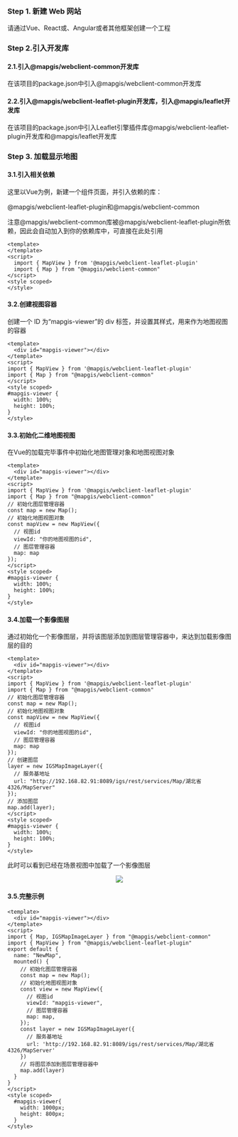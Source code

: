 ### Step 1. 新建 Web 网站

请通过Vue、React或、Angular或者其他框架创建一个工程

### Step 2.引入开发库

#### 2.1.引入@mapgis/webclient-common开发库

在该项目的package.json中引入@mapgis/webclient-common开发库


#### 2.2.引入@mapgis/webclient-leaflet-plugin开发库，引入@mapgis/leaflet开发库
在该项目的package.json中引入Leaflet引擎插件库@mapgis/webclient-leaflet-plugin开发库和@mapgis/leaflet开发库



### Step 3. 加载显示地图

#### 3.1.引入相关依赖

这里以Vue为例，新建一个组件页面，并引入依赖的库：

@mapgis/webclient-leaflet-plugin和@mapgis/webclient-common

注意@mapgis/webclient-common库被@mapgis/webclient-leaflet-plugin所依赖，因此会自动加入到你的依赖库中，可直接在此处引用
```vue
<template>
</template>
<script>
  import { MapView } from '@mapgis/webclient-leaflet-plugin'
  import { Map } from "@mapgis/webclient-common"
</script>
<style scoped>
</style>
```


#### 3.2.创建视图容器

创建一个 ID 为“mapgis-viewer”的 div 标签，并设置其样式，用来作为地图视图的容器
```vue
<template>
  <div id="mapgis-viewer"></div>
</template>
<script>
import { MapView } from '@mapgis/webclient-leaflet-plugin'
import { Map } from "@mapgis/webclient-common"
</script>
<style scoped>
#mapgis-viewer {
  width: 100%;
  height: 100%;
}
</style>
```

#### 3.3.初始化二维地图视图

在Vue的加载完毕事件中初始化地图管理对象和地图视图对象
```vue
<template>
  <div id="mapgis-viewer"></div>
</template>
<script>
import { MapView } from '@mapgis/webclient-leaflet-plugin'
import { Map } from "@mapgis/webclient-common"
// 初始化图层管理容器
const map = new Map();
// 初始化地图视图对象
const mapView = new MapView({
  // 视图id
  viewId: "你的地图视图的id",
  // 图层管理容器
  map: map
});
</script>
<style scoped>
#mapgis-viewer {
  width: 100%;
  height: 100%;
}
</style>
```

#### 3.4.加载一个影像图层

通过初始化一个影像图层，并将该图层添加到图层管理容器中，来达到加载影像图层的目的
```vue
<template>
  <div id="mapgis-viewer"></div>
</template>
<script>
import { MapView } from '@mapgis/webclient-leaflet-plugin'
import { Map } from "@mapgis/webclient-common"
// 初始化图层管理容器
const map = new Map();
// 初始化地图视图对象
const mapView = new MapView({
  // 视图id
  viewId: "你的地图视图的id",
  // 图层管理容器
  map: map
});
// 创建图层
layer = new IGSMapImageLayer({
  // 服务基地址
  url: "http://192.168.82.91:8089/igs/rest/services/Map/湖北省4326/MapServer"
});
// 添加图层
map.add(layer);
</script>
<style scoped>
#mapgis-viewer {
  width: 100%;
  height: 100%;
}
</style>
```

此时可以看到已经在场景视图中加载了一个影像图层
<center>
  <img src="./static/modules/leaflet/source/img/leaflet-example-5.png" style="zoom:100%;" />
</center>

#### 3.5.完整示例

```vue
<template>
  <div id="mapgis-viewer"></div>
</template>
<script>
import { Map, IGSMapImageLayer } from "@mapgis/webclient-common"
import { MapView } from "@mapgis/webclient-leaflet-plugin"
export default {
  name: "NewMap",
  mounted() {
    // 初始化图层管理容器
    const map = new Map();
    // 初始化地图视图对象
    const view = new MapView({
      // 视图id
      viewId: "mapgis-viewer",
      // 图层管理容器
      map: map,
    });
    const layer = new IGSMapImageLayer({
      // 服务基地址
      url: 'http://192.168.82.91:8089/igs/rest/services/Map/湖北省4326/MapServer'
    })
    // 将图层添加到图层管理容器中
    map.add(layer)
  }
}
</script>
<style scoped>
  #mapgis-viewer{
    width: 1000px;
    height: 800px;
  }
</style>

```

